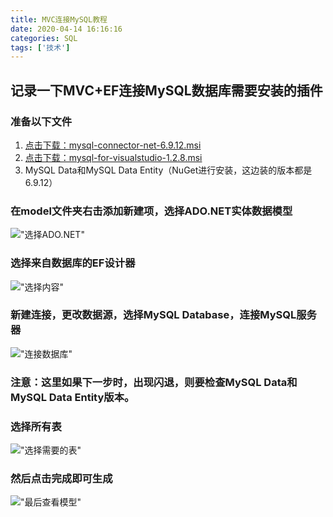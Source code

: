 ```yaml
---
title: MVC连接MySQL教程
date: 2020-04-14 16:16:16
categories: SQL
tags: ['技术']
---
```

## 记录一下MVC+EF连接MySQL数据库需要安装的插件
<!-- more -->
### 准备以下文件
1. [点击下载：mysql-connector-net-6.9.12.msi](mysql-connector-net-6.9.12.msi "下载地址")
2. [点击下载：mysql-for-visualstudio-1.2.8.msi](mysql-for-visualstudio-1.2.8.msi "下载地址")
3. MySQL Data和MySQL Data Entity（NuGet进行安装，这边装的版本都是6.9.12）

### 在model文件夹右击添加新建项，选择ADO.NET实体数据模型
!["选择ADO.NET"](model.png)
### 选择来自数据库的EF设计器
!["选择内容"](from.png)
### 新建连接，更改数据源，选择MySQL Database，连接MySQL服务器
!["连接数据库"](database.png)
### 注意：这里如果下一步时，出现闪退，则要检查MySQL Data和MySQL Data Entity版本。
### 选择所有表
!["选择需要的表"](table.png)
### 然后点击完成即可生成
!["最后查看模型"](modelentity.png)